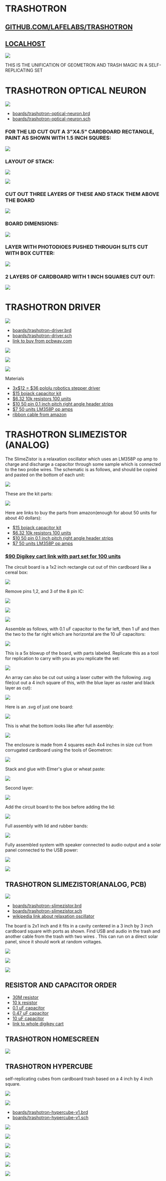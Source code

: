 # TRASHOTRON

## [GITHUB.COM/LAFELABS/TRASHOTRON](https://github.com/lafelabs/trashotron)

## [LOCALHOST](http://localhost/)

![](https://raw.githubusercontent.com/LafeLabs/trashotron/main/trashmagic/trashotron-banner.svg)

THIS IS THE UNIFICATION OF GEOMETRON AND TRASH MAGIC IN A SELF-REPLICATING SET

# TRASHOTRON OPTICAL NEURON

![](https://raw.githubusercontent.com/LafeLabs/trashotron/main/trashmagic/trashotron-optical-neuron.png)

 - [boards/trashotron-optical-neuron.brd](boards/trashotron-optical-neuron.brd)
 - [boards/trashotron-optical-neuron.sch](boards/trashotron-optical-neuron.sch) 

### FOR THE LID CUT OUT A 3"X4.5" CARDBOARD RECTANGLE, PAINT AS SHOWN  WITH 1.5 INCH SQURES:

![](https://raw.githubusercontent.com/LafeLabs/trashotron/main/trashmagic/optical-neuron-lid.svg)

### LAYOUT OF STACK:

![](https://raw.githubusercontent.com/LafeLabs/trashotron/main/trashmagic/neuron-top-layout.svg)


![](https://raw.githubusercontent.com/LafeLabs/trashotron/main/trashmagic/neuron-boxes.svg)

### CUT OUT THREE LAYERS OF THESE AND STACK THEM ABOVE THE BOARD 

![](https://raw.githubusercontent.com/LafeLabs/trashotron/main/trashmagic/neuron-board-cutout.svg)

### BOARD DIMENSIONS:

![](https://raw.githubusercontent.com/LafeLabs/trashotron/main/trashmagic/neuron-board-dimensions.svg)

### LAYER WITH PHOTODIOES PUSHED THROUGH SLITS CUT WITH BOX CUTTER:

![](https://raw.githubusercontent.com/LafeLabs/trashotron/main/trashmagic/photodiode-cutouts.svg)

### 2 LAYERS OF CARDBOARD WITH 1 INCH SQUARES CUT OUT:

![](https://raw.githubusercontent.com/LafeLabs/trashotron/main/trashmagic/optical-cavities-cutout-oneinch.svg)



# TRASHOTRON DRIVER

![](https://raw.githubusercontent.com/LafeLabs/trashotron/main/trashmagic/trashotron-driver.png)

 - [boards/trashotron-driver.brd](boards/trashotron-driver.brd)
 - [boards/trashotron-driver.sch](boards/trashotron-driver.sch) 
 - [link to buy from pcbway.com](www.pcbway.com/project/shareproject/W224521BSI42_trashotron_driver_2023_03_06_1aff405c.html)

![](https://raw.githubusercontent.com/LafeLabs/trashotron/main/trashmagic/driver-assembly.png)

![](https://raw.githubusercontent.com/LafeLabs/trashotron/main/trashmagic/driver-pihat-assembly.png)

![](https://raw.githubusercontent.com/LafeLabs/trashotron/main/trashmagic/driver-trash-assembly.png)

Materials

 - [3x$12 = $36 pololu robotics stepper driver](https://www.pololu.com/product/2966)
 - [$15 bojack capacitor kit](https://www.amazon.com/BOJACK-Ceramic-Capacitor-Assortment-Capacitors/dp/B07P7HRGT9/)
 - [$6.32 10k resistors 100 units](https://www.amazon.com/Projects-100EP51210K0-10k-Resistors-Pack/dp/B0185FIOTA/)
 - [$10 50 pin 0.1 inch pitch right angle header strips](https://www.amazon.com/Yohii-Single-Right-Header-Connector/dp/B07C89T16T/)
 - [$7 50 units LM358P op amps](https://www.amazon.com/BOJACK-LM358P-Operational-Amplifier-LM358N/dp/B07WQWPLSP/)
 - [ribbon cable from amazon](https://www.amazon.com/Eowpower-16-5Ft-20Pin-Rainbow-Ribbon/dp/B01NC2L2WB/)



# TRASHOTRON SLIMEZISTOR (ANALOG)
 
The SlimeZistor is a relaxation oscillator which uses an LM358P op amp to charge and discharge a capacitor through some sample which is connected to the two probe wires.  The schematic is as follows, and should be copied and pasted on the bottom of each unit:
 
![](https://raw.githubusercontent.com/LafeLabs/trashotron/main/trashmagic/slimezistor-schematic-bottomsquare.png)

These are the kit parts:

![](https://raw.githubusercontent.com/LafeLabs/trashotron/main/trashmagic/slimezistor-kit-parts.png)

Here are links to buy the parts from amazon(enough for about 50 units for about 40 dollars):

 - [$15 bojack capacitor kit](https://www.amazon.com/BOJACK-Ceramic-Capacitor-Assortment-Capacitors/dp/B07P7HRGT9/)
 - [$6.32 10k resistors 100 units](https://www.amazon.com/Projects-100EP51210K0-10k-Resistors-Pack/dp/B0185FIOTA/)
 - [$10 50 pin 0.1 inch pitch right angle header strips](https://www.amazon.com/Yohii-Single-Right-Header-Connector/dp/B07C89T16T/)
 - [$7 50 units LM358P op amps](https://www.amazon.com/BOJACK-LM358P-Operational-Amplifier-LM358N/dp/B07WQWPLSP/)

### [$90 Digikey cart link with part set for 100 units](https://www.digikey.com/short/44n3w1tp)


The circuit board is a 1x2 inch rectangle cut out of thin cardboard like a cereal box:

![](https://raw.githubusercontent.com/LafeLabs/trashotron/main/trashmagic/slimezistor-trashboard-photo.png)

Remove pins 1,2, and 3 of the 8 pin IC:

![](https://raw.githubusercontent.com/LafeLabs/trashotron/main/trashmagic/slimezistor-chip-legs-clipped1.png)

![](https://raw.githubusercontent.com/LafeLabs/trashotron/main/trashmagic/slimezistor-chip-legs-clipped2.png)

![](https://raw.githubusercontent.com/LafeLabs/trashotron/main/trashmagic/slimezistor-chip-legs-clipped3.png)

Assemble as follows, with 0.1 uF capacitor to the far left, then 1 uF and then the two to the far right which are horizontal are the 10 uF capacitors:

![](https://raw.githubusercontent.com/LafeLabs/trashotron/main/trashmagic/slimezistor-trashboard-assembled.png)

This is a 5x blowup of the board, with parts labeled. Replicate this as a tool for replication to carry with you as you replicate the set:

![](https://raw.githubusercontent.com/LafeLabs/trashotron/main/trashmagic/slimezistor-board-5x.png)

An array can also be cut out using a laser cutter with the following .svg file(cut out a 4 inch square of this, with the blue layer as raster and black layer as cut):

![](https://raw.githubusercontent.com/LafeLabs/trashotron/main/trashmagic/slimezistor-trashboards-2x4.svg)

Here is an .svg of just one board:

![](https://raw.githubusercontent.com/LafeLabs/trashotron/main/trashmagic/slimezistor-circuit-trash.svg)

This is what the bottom looks like after full assembly:

![](https://raw.githubusercontent.com/LafeLabs/trashotron/main/trashmagic/slimezistor-board-bottom.png)

The enclosure is made from 4 squares each 4x4 inches in size cut from corrugated cardboard using the tools of Geometron:

![](https://raw.githubusercontent.com/LafeLabs/trashotron/main/trashmagic/slimezistor-box-assembly-parts.png)

Stack and glue with Elmer's glue or wheat paste:

![](https://raw.githubusercontent.com/LafeLabs/trashotron/main/trashmagic/slimezistor-box-assembly-2layers.png)

Second layer:

![](https://raw.githubusercontent.com/LafeLabs/trashotron/main/trashmagic/slimezistor-box-assembly-3layers.png)

Add the circuit board to the box before adding the lid:

![](https://raw.githubusercontent.com/LafeLabs/trashotron/main/trashmagic/slimezistor-box-assembly-withboard.png)

Full assembly with lid and rubber bands:

![](https://raw.githubusercontent.com/LafeLabs/trashotron/main/trashmagic/slimezistor-box-assembly-assembled.png)

Fully assembled system with speaker connected to audio output and a solar panel connected to the USB power:

![](https://raw.githubusercontent.com/LafeLabs/trashotron/main/trashmagic/slimezistor-sand.png)

![](https://raw.githubusercontent.com/LafeLabs/trashotron/main/trashmagic/slimezistor-board-photo.png)



## TRASHOTRON SLIMEZISTOR(ANALOG, PCB)

![](https://raw.githubusercontent.com/LafeLabs/trashotron/main/trashmagic/trashotron-slimezistor.png)

 - [boards/trashotron-slimezistor.brd](boards/trashotron-slimezistor.brd)
 - [boards/trashotron-slimezistor.sch](boards/trashotron-slimezistor.sch) 
 - [wikipedia link about relaxation oscillator](https://en.wikipedia.org/wiki/Relaxation_oscillator)

The board is 2x1 inch and it fits in a cavity centered in a 3 inch by 3 inch cardboard square with ports as shown.  Find USB and audio in the trash and another cable from the trash with two wires .  This can run on a direct solar panel, since it should work at random voltages.    

![](https://raw.githubusercontent.com/LafeLabs/trashotron/main/trashmagic/slimezistor-lid.svg)


![](https://raw.githubusercontent.com/LafeLabs/trashotron/main/trashmagic/slimezistor-cutout-4inch.svg)


![](https://raw.githubusercontent.com/LafeLabs/trashotron/main/trashmagic/slimezistor-sand.png)

## RESISTOR AND CAPACITOR ORDER

 - [30M resistor](https://www.digikey.com/en/products/detail/yageo/HHV-25FR-52-30M/2813033)
 - [10 k resistor](https://www.digikey.com/en/products/detail/stackpole-electronics-inc/CF18JT10K0/1741566)
 - [0.1 uF capacitor](https://www.digikey.com/en/products/detail/kyocera-avx/SR211C104KARTR1/3066560)
 - [0.47 uF capacitor](https://www.digikey.com/en/products/detail/kyocera-avx/SR215E474MAR/1836459)
 - [10 uF capacitor](https://www.digikey.com/en/products/detail/kemet/C322C106K3R5TA/6562379)
 - [link to whole digikey cart](https://www.digikey.com/short/44n3w1tp)
 
## TRASHOTRON HOMESCREEN

![](https://raw.githubusercontent.com/LafeLabs/trashotron/main/trashmagic/trashotron-homescreen.png)

## TRASHOTRON HYPERCUBE

self-replicating cubes from cardboard trash based on a 4 inch by 4 inch square.

![](https://raw.githubusercontent.com/LafeLabs/trashotron/main/trashmagic/trashotron-hypercube.png)

![](https://raw.githubusercontent.com/LafeLabs/trashotron/main/trashmagic/trashotron-hypercube.svg)

 - [boards/trashotron-hypercube-v1.brd](boards/trashotron-hypercube.brd)
 - [boards/trashotron-hypercube-v1.sch](boards/trashotron-hypercube.sch) 

![](https://raw.githubusercontent.com/LafeLabs/hypercube/main/symbolfeed/side.svg)

![](https://raw.githubusercontent.com/LafeLabs/hypercube/main/symbolfeed/bottom.svg)

![](https://raw.githubusercontent.com/LafeLabs/hypercube/main/uploadimages/cardboardside.jpg)

![](https://raw.githubusercontent.com/LafeLabs/hypercube/main/uploadimages/cardboardbottom.jpg)

![](https://raw.githubusercontent.com/LafeLabs/hypercube/main/uploadimages/cardboardcorner.jpg)

![](https://raw.githubusercontent.com/LafeLabs/hypercube/main/uploadimages/touchgrass.jpg)

